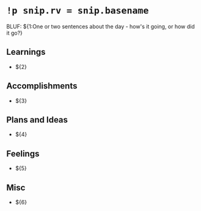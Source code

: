 # `!p snip.rv = snip.basename`

BLUF: ${1:One or two sentences about the day - how's it going, or how did it go?}

## Learnings

* ${2}

## Accomplishments

* ${3}

## Plans and Ideas

* ${4}

## Feelings

* ${5}

## Misc

* ${6}
